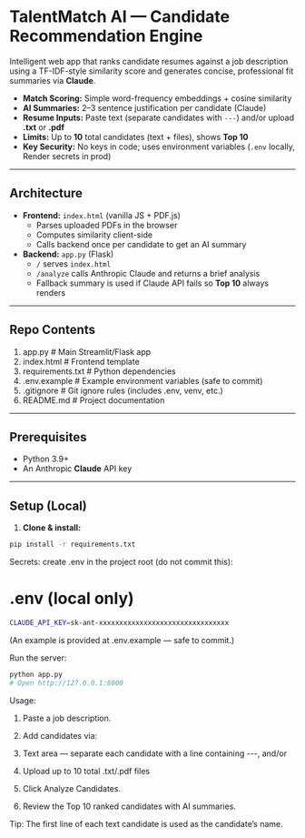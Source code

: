 # TalentMatch AI — Candidate Recommendation Engine

Intelligent web app that ranks candidate resumes against a job description using a TF-IDF-style similarity score and generates concise, professional fit summaries via **Claude**.

-  **Match Scoring:** Simple word-frequency embeddings + cosine similarity  
-  **AI Summaries:** 2–3 sentence justification per candidate (Claude)  
-  **Resume Inputs:** Paste text (separate candidates with `---`) and/or upload **.txt** or **.pdf**  
-  **Limits:** Up to **10** total candidates (text + files), shows **Top 10**  
- **Key Security:** No keys in code; uses environment variables (`.env` locally, Render secrets in prod)

---

## Architecture

- **Frontend:** `index.html` (vanilla JS + PDF.js)  
  - Parses uploaded PDFs in the browser  
  - Computes similarity client-side  
  - Calls backend once per candidate to get an AI summary
- **Backend:** `app.py` (Flask)  
  - `/` serves `index.html`  
  - `/analyze` calls Anthropic Claude and returns a brief analysis  
  - Fallback summary is used if Claude API fails so **Top 10** always renders

---

## Repo Contents

1. app.py # Main Streamlit/Flask app
2. index.html # Frontend template
3. requirements.txt # Python dependencies
4. .env.example # Example environment variables (safe to commit)
5. .gitignore # Git ignore rules (includes .env, venv, etc.)
6. README.md # Project documentation


---

## Prerequisites

- Python 3.9+  
- An Anthropic **Claude** API key

---

## Setup (Local)

1. **Clone & install:**
```bash
pip install -r requirements.txt
```


Secrets: create .env in the project root (do not commit this):

# .env (local only)
```bash
CLAUDE_API_KEY=sk-ant-xxxxxxxxxxxxxxxxxxxxxxxxxxxxxxxx
```

(An example is provided at .env.example — safe to commit.)

Run the server:
```bash
python app.py
# Open http://127.0.0.1:8000
```

Usage: 

1. Paste a job description.

2. Add candidates via:

3. Text area — separate each candidate with a line containing ---, and/or

4. Upload up to 10 total .txt/.pdf files

5. Click Analyze Candidates.

6. Review the Top 10 ranked candidates with AI summaries.

Tip: The first line of each text candidate is used as the candidate’s name.
